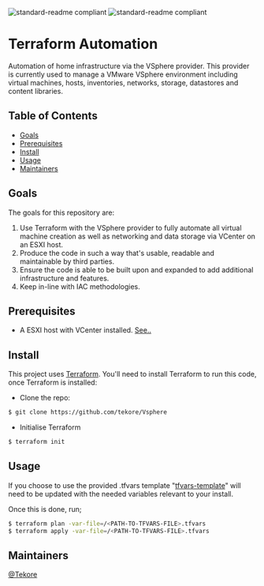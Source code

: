 ![standard-readme compliant](https://img.shields.io/badge/Terraform-6B42BC?style=for-the-badge&logo=terraform&logoColor=white) ![standard-readme compliant](https://img.shields.io/badge/VMware-231f20?style=for-the-badge&logo=VMware&logoColor=white)

# Terraform Automation

Automation of home infrastructure via the VSphere provider. This provider is currently used to manage a VMware VSphere environment including virtual machines, hosts, inventories, networks, storage, datastores and content libraries.

## Table of Contents
- [Goals](#Goals)
- [Prerequisites](#Prerequisites)
- [Install](#install)
- [Usage](#usage)
- [Maintainers](#maintainers)

## Goals
The goals for this repository are:

1. Use Terraform with the VSphere provider to fully automate all virtual machine creation as well as networking and data storage via VCenter on an ESXI host.
2. Produce the code in such a way that's usable, readable and maintainable by third parties.
3. Ensure the code is able to be built upon and expanded to add additional infrastructure and features.
4. Keep in-line with IAC methodologies.

## Prerequisites
- A ESXI host with VCenter installed. [See..](https://github.com/tekore/Hypervisor-Automation)

## Install
This project uses [Terraform](https://www.terraform.io/). You'll need to install Terraform to run this code, once Terraform is installed:
- Clone the repo:
```sh
$ git clone https://github.com/tekore/Vsphere
```

- Initialise Terraform
```sh
$ terraform init
```

## Usage
If you choose to use the provided .tfvars template "[tfvars-template](https://github.com/tekore/Vsphere/blob/main/tfvars-template "tfvars-template")" will need to be updated with the needed variables relevant to your install.  

Once this is done, run;
```sh
$ terraform plan -var-file=/<PATH-TO-TFVARS-FILE>.tfvars
$ terraform apply -var-file=/<PATH-TO-TFVARS-FILE>.tfvars
```

## Maintainers
[@Tekore](https://github.com/tekore)
